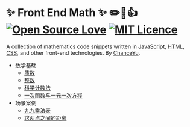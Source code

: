 # :sparkles: Front End Math :sparkles: :pencil2::100::+1: [![Open Source Love](https://badges.frapsoft.com/os/v1/open-source.png?v=103)](https://github.com/ellerbrock/open-source-badge/) [![MIT Licence](https://badges.frapsoft.com/os/mit/mit.png?v=103)](https://opensource.org/licenses/mit-license.php) 
A collection of mathematics code snippets written in [JavaScript](https://developer.mozilla.org/en-US/docs/Web/JavaScript), [HTML](https://developer.mozilla.org/en-US/docs/Web/HTML), [CSS](https://developer.mozilla.org/en-US/docs/Web/CSS), and other front-end technologies. By [ChanceYu](http://yzq.ren).
    
* 数学基础
    * [质数](basis/01_prime-number.md)
    * [整数](basis/02_integer.md)
    * [科学计数法](basis/03_exponential.md)
    * [一次函数与一元一次方程](basis/04_linear-equation-with-one-unknown.md)
* 场景案例
    * [九九乘法表](example/01_multiplication-table.md)
    * [求两点之间的距离](example/02_get-length-between-two-points.md)